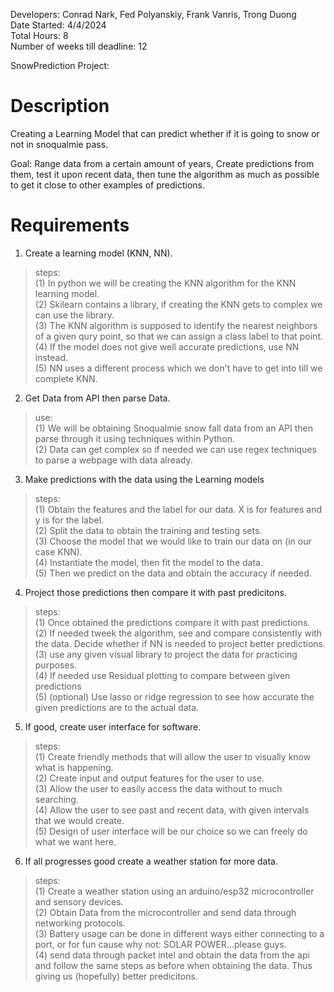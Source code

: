 Developers: Conrad Nark, Fed Polyanskiy, Frank Vanris, Trong Duong<br>
Date Started: 4/4/2024<br>
Total Hours: 8<br>
Number of weeks till deadline: 12

SnowPrediction Project:

# Description
 Creating a Learning Model that can predict whether if it is going to snow or not in snoqualmie pass.

Goal: Range data from a certain amount of years, Create predictions from them, test it upon recent data, then tune the algorithm as much as possible to get it close
to other examples of predictions.


# Requirements

1. Create a learning model (KNN, NN).<br>
> steps:<br>
>(1) In python we will be creating the KNN algorithm for the KNN learning model.<br>
>(2) Skilearn contains a library, if creating the KNN gets to complex we can use the library.<br>
>(3) The KNN algorithm is supposed to identify the nearest neighbors of a given qury point, so that we can assign a class label to that point.<br>
>(4) If the model does not give well accurate predictions, use NN instead.<br>
>(5) NN uses a different process which we don't have to get into till we complete KNN.

2. Get Data from API then parse Data.<br>
> use:<br>
>(1) We will be obtaining Snoqualmie snow fall data from an API then parse through it using techniques within Python.<br>
>(2) Data can get complex so if needed we can use regex techniques to parse a webpage with data already.<br>

3. Make predictions with the data using the Learning models<br>
>steps:<br>
>(1) Obtain the features and the label for our data. X is for features and y is for the label. <br>
>(2) Split the data to obtain the training and testing sets.<br>
>(3) Choose the model that we would like to train our data on (in our case KNN).<br>
>(4) Instantiate the model, then fit the model to the data.<br>
>(5) Then we predict on the data and obtain the accuracy if needed.<br>

4. Project those predictions then compare it with past predicitons.<br>
>steps:<br>
>(1) Once obtained the predictions compare it with past predictions.<br>
>(2) If needed tweek the algorithm, see and compare consistently with the data. Decide whether if NN is needed to project better predictions.<br>
>(3) use any given visual library to project the data for practicing purposes.<br>
>(4) If needed use Residual plotting to compare between given predictions<br>
>(5) (optional) Use lasso or ridge regression to see how accurate the given predictions are to the actual data.<br>

5. If good, create user interface for software.<br>
> steps:<br>
>(1) Create friendly methods that will allow the user to visually know what is happening.<br>
>(2) Create input and output features for the user to use.<br>
>(3) Allow the user to easily access the data without to much searching.<br>
>(4) Allow the user to see past and recent data, with given intervals that we would create.<br>
>(5) Design of user interface will be our choice so we can freely do what we want here.<br>

6. If all progresses good create a weather station for more data.<br>
> steps:<br>
>(1) Create a weather station using an arduino/esp32 microcontroller and sensory devices.<br>
>(2) Obtain Data from the microcontroller and send data through networking protocols.<br>
>(3) Battery usage can be done in different ways either connecting to a port, or for fun cause why not: SOLAR POWER...please guys.<br>
>(4) send data through packet intel and obtain the data from the api and follow the same steps as before when obtaining the data. Thus giving us (hopefully) better predicitons.


